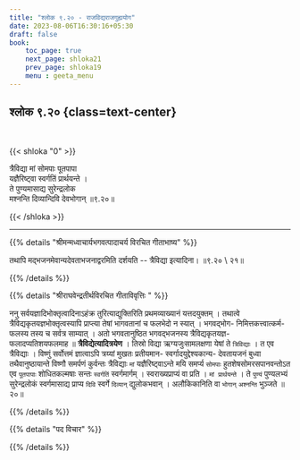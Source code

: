 ```yaml
---
title: "श्लोक ९.२० - राजविद्यराजगुह्ययोग"
date: 2023-08-06T16:30:16+05:30
draft: false
book:
    toc_page: true
    next_page: shloka21
    prev_page: shloka19
    menu : geeta_menu
---
```




## श्लोक ९.२० {class=text-center}

<br/>

{{< shloka  "0"  >}}

त्रैविद्या मां सोमपाः पूतपापा  
यज्ञैरिष्ट्वा स्वर्गतिं प्रार्थयन्ते ।   
ते पुण्यमासाद्य सुरेन्द्रलोक  
मश्नन्ति दिव्यान्दिवि देवभोगान् ॥९.२०॥

{{< /shloka >}}

---


{{% details "श्रीमन्मध्वाचार्यभगवत्पादाचर्य विरचित  गीताभाष्य" %}}

तथापि मद्भजनमेवान्यदेवताभजनाद्वरमिति दर्शयति -- 
त्रैविद्या इत्यादिना। ॥९.२० \ २१॥

{{% /details %}}



{{% details "श्रीराघवेन्द्रतीर्थविरचित गीताविवृत्तिः " %}}

ननु सर्वयज्ञादिभोक्तृत्वादिनाऽहंक्र तुरित्याद्युक्तिरिति 
प्रथमव्याख्यानं यत्तदयुक्तम्‌ । तथात्वे 
त्रैविद्यकृतयज्ञभोक्तृत्वस्यापि प्राप्त्या
तेषां भागवतानां च फलभेदो न स्यात्‌ । 
भगवद्भोग- निमित्तकत्त्वात्कर्म- फलस्य
तस्य च सर्वत्र साम्यात्‌ । अतो भगवतानुष्ठित भगवद्भजनस्य
त्रैविद्यकृतयज्ञ- फलादप्यतिशयफलमाह ॥
**त्रैविद्येत्यादित्रयेण** । तिस्रो विद्या
ऋग्यजुःसामलक्षणा येषां ते `त्रिविद्याः` । त एव त्रैविद्याः । 
विष्णुं सर्वोत्तमं ज्ञात्वाऽपि त्रय्यां मुखतः 
प्रतीयमान- स्वर्गादयुद्देश्यकान्य- देवतायजनं बुध्वा
तथैवानुष्ठायान्ते विष्णौ समर्पणं कुर्वन्तः त्रैविद्याः `मां` 
यज्ञैरिष्ट्वाऽन्ते मयि समर्प्य `सोमपाः` 
हुतशेषसोमरसपानवन्तोऽत एव `पूतपापाः` शोधितकल्मषाः
सन्तः `स्वर्गतिं` स्वर्गमार्गम्‌ । स्वराख्यप्राप्यं वा प्रति । 
`मां प्रार्थयन्ते` । ते `पुण्यं` पुण्यलभ्यं सुरेन्द्रलोकं 
स्वर्गमासाद्य प्राप्य `दिवि` स्वर्गे `दिव्यान्‌`
द्युलोकभवान्‌ । अलौकिकानिति वा `भोगान्` `अश्नन्ति` भुञ्जते ॥ २०॥


{{% /details %}}



{{% details "पद विचार" %}}


{{% /details %}}
